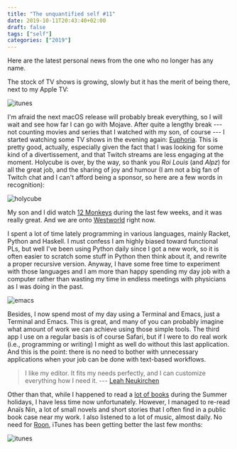 ```yaml
---
title: "The unquantified self #11"
date: 2019-10-11T20:43:40+02:00
draft: false
tags: ["self"]
categories: ["2019"]
---
```


Here are the latest personal news from the one who no longer has any name.

The stock of TV shows is growing, slowly but it has the merit of being there, next to my Apple TV:

![itunes](/img/2019-10-08-17-06-07.png)

I'm afraid the next macOS release will probably break everything, so I will wait and see how far I can go with Mojave. After quite a lengthy break --- not counting movies and series that I watched with my son, of course --- I started watching some TV shows in the evening again: [Euphoria](https://m.imdb.com/title/tt8772296/). This is pretty good, actually, especially given the fact that I was looking for some kind of a divertissement, and that Twitch streams are less engaging at the moment. Holycube is over, by the way, so thank you _Roi Louis_ (and _Alpz_) for all the great job, and the sharing of joy and humour (I am not a big fan of Twitch chat and I can't afford being a sponsor, so here are a few words in recognition):

![holycube](/img/IMG_0805.jpg)

My son and I did watch [12 Monkeys](<https://en.wikipedia.org/wiki/12_Monkeys_(TV_series)>) during the last few weeks, and it was really great. And we are onto [Westworld](<https://en.wikipedia.org/wiki/Westworld_(TV_series)>) right now.

I spent a lot of time lately programming in various languages, mainly Racket, Python and Haskell. I must confess I am highly biased toward functional PLs, but well I've been using Python daily since I got a new work, so it is often easier to scratch some stuff in Python then think about it, and rewrite a proper recursive version. Anyway, I have some free time to experiment with those languages and I am more than happy spending my day job with a computer rather than wasting my time in endless meetings with physicians as I was doing in the past.

![emacs](/img/2019-08-23-14-12-02.png)

Besides, I now spend most of my day using a Terminal and Emacs, just a Terminal and Emacs. This is great, and many of you can probably imagine what amount of work we can achieve using those simple tools. The third app I use on a regular basis is of course Safari, but if I were to do real work (i.e., programming or writing) I might as well do without this last application. And this is the point: there is no need to bother with unnecessary applications when your job can be done with text-based workflows.

> I like my editor. It fits my needs perfectly, and I can customize everything how I need it. --- [Leah Neukirchen](https://leahneukirchen.org/blog/archive/2007/03/the-day-editors-became-handaxes.html)

Other than that, while I happened to read a [lot of books](/files/books.txt) during the Summer holidays, I have less time now unfortunately. However, I managed to re-read Anaïs Nin, a lot of small novels and short stories that I often find in a public book case near my work. I also listened to a lot of music, almost daily. No need for [Roon](https://roonlabs.com), iTunes has been getting better the last few months:

![itunes](/img/2019-09-09-12-08-45.png)
